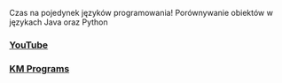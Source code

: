 Czas na pojedynek języków programowania! Porównywanie obiektów w językach Java oraz Python

### [YouTube](https://youtu.be/8igbIvRtNF4)
### [KM Programs](https://km-programs.pl/)
